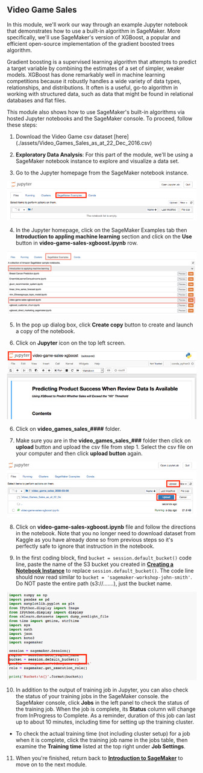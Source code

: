 ## Video Game Sales


In this module, we'll work our way through an example Jupyter notebook that demonstrates how to use a built-in algorithm in SageMaker. More specifically, we'll use SageMaker's version of XGBoost, a popular and efficient open-source implementation of the gradient boosted trees algorithm. 

Gradient boosting is a supervised learning algorithm that attempts to predict a target variable by combining the estimates of a set of simpler, weaker models. XGBoost has done remarkably well in machine learning competitions because it robustly handles a wide variety of data types, relationships, and distributions. It often is a useful, go-to algorithm in working with structured data, such as data that might be found in relational databases and flat files. 

This module also shows how to use SageMaker's built-in algorithms via hosted Jupyter notebooks and the SageMaker console.  To proceed, follow these steps:

1. Download the Video Game csv dataset [here] (./assets/Video_Games_Sales_as_at_22_Dec_2016.csv)

2. **Exploratory Data Analysis**:  For this part of the module, we'll be using a SageMaker notebook instance to explore and visualize a data set.  

3. Go to the Jupyter homepage from the SageMaker notebook instance.

![Jupyter](./images/jupyter-homepage.png)

4. In the Jupyter homepage, click on the SageMaker Examples tab then **Introduction to appling machine learning** section and click on the **Use** button in **video-game-sales-xgboost.ipynb** row.

![xgboost](./images/xgboost-use.png)

5. In the pop up dialog box, click **Create copy** button to create and launch a copy of the notebook.

6. Click on **Jupyter** icon on the top left screen. 

![xgboost-Jupyter](./images/xgboost-jupyter-icon.png)

6. Click on **video_games_sales_####** folder.

7. Make sure you are in the **video_games_sales_###** folder then click on **upload** button and upload the csv file from step 1. Select the csv file on your computer and then click **upload button** again. 

![xgboost-upload](./images/xgboost-jupyter-upload.png)

8. Click on **video-game-sales-xgboost.ipynb** file and follow the directions in the notebook. Note that you no longer need to download dataset from Kaggle as you have already done so from previous steps so it's perfectly safe to ignore that instruction in the notebook.

9. In the first coding block, find ```bucket = session.default_bucket()``` code line, paste the name of the S3 bucket you created in [**Creating a Notebook Instance**](../NotebookCreation) to replace ```session.default_bucket()```.  The code line should now read similar to ```bucket = 'sagemaker-workshop-john-smith'```.  Do NOT paste the entire path (s3://.......), just the bucket name. 

![xgboost-bucket](./images/xgboost-bucket.png)

10. In addition to the output of training job in Jupyter, you can also check the status of your training jobs in the SageMaker console.  the SageMaker console, click **Jobs** in the left panel to check the status of the training job.  When the job is complete, its **Status** column will change from InProgress to Complete.  As a reminder, duration of this job can last up to about 10 minutes, including time for setting up the training cluster.

- To check the actual training time (not including cluster setup) for a job when it is complete, click the training job name in the jobs table, then examine the **Training time** listed at the top right under **Job Settings**.  

11. When you're finished, return back to [**Introduction to SageMaker**](../Introduction) to move on to the next module.


